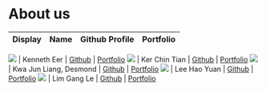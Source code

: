 # About us

Display | Name | Github Profile | Portfolio 
--------|:----:|:--------------:|:---------:

![](https://via.placeholder.com/100.png?text=Photo) | Kenneth Eer | [Github](https://github.com/lhydl) | [Portfolio](docs/team/johndoe.md)
![](https://via.placeholder.com/100.png?text=Photo) | Ker Chin Tian | [Github](https://github.com/) | [Portfolio](docs/team/johndoe.md)
![](https://via.placeholder.com/100.png?text=Photo) | Kwa Jun Liang, Desmond | [Github](https://github.com/) | [Portfolio](docs/team/johndoe.md)
![](https://via.placeholder.com/100.png?text=Photo) | Lee Hao Yuan | [Github](https://github.com/) | [Portfolio](docs/team/johndoe.md)
![](https://via.placeholder.com/100.png?text=Photo) | Lim Gang Le | [Github](https://github.com/) | [Portfolio](docs/team/johndoe.md)
